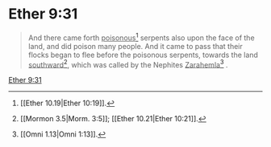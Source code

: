 # Ether 9:31

> And there came forth <u>poisonous</u>[^a] serpents also upon the face of the land, and did poison many people. And it came to pass that their flocks began to flee before the poisonous serpents, towards the land <u>southward</u>[^b], which was called by the Nephites <u>Zarahemla</u>[^c] .

[Ether 9:31](https://www.churchofjesuschrist.org/study/scriptures/bofm/ether/9?lang=eng&id=p31#p31)


[^a]: [[Ether 10.19|Ether 10:19]].  
[^b]: [[Mormon 3.5|Morm. 3:5]]; [[Ether 10.21|Ether 10:21]].  
[^c]: [[Omni 1.13|Omni 1:13]].  
